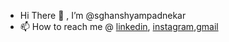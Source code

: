 - Hi There 👋 , I’m @sghanshyampadnekar
- 📫 How to reach me  @ [linkedin](https://www.linkedin.com/in/ghanshyamps/), [instagram](https://www.instagram.com/_g.a_n.a_/?hl=en),[gmail](sghanshyampadnekar@gmail.com)

<!---
sghanshyampadnekar/sghanshyampadnekar is a ✨ special ✨ repository because its `README.md` (this file) appears on your GitHub profile.
You can click the Preview link to take a look at your changes.
--->
